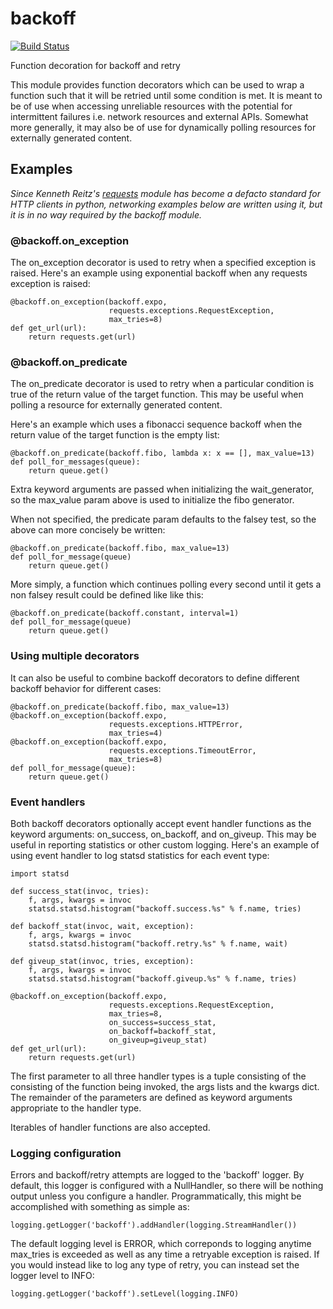 # backoff

[![Build Status](https://travis-ci.org/litl/backoff.png?branch=master)](https://travis-ci.org/litl/backoff?branch=master)

Function decoration for backoff and retry

This module provides function decorators which can be used to wrap a
function such that it will be retried until some condition is met. It
is meant to be of use when accessing unreliable resources with the
potential for intermittent failures i.e. network resources and external
APIs. Somewhat more generally, it may also be of use for dynamically
polling resources for externally generated content.

## Examples

*Since Kenneth Reitz's [requests](http://python-requests.org) module
has become a defacto standard for HTTP clients in python, networking
examples below are written using it, but it is in no way required by
the backoff module.*

### @backoff.on_exception

The on_exception decorator is used to retry when a specified exception
is raised. Here's an example using exponential backoff when any
requests exception is raised:

    @backoff.on_exception(backoff.expo,
                          requests.exceptions.RequestException,
                          max_tries=8)
    def get_url(url):
        return requests.get(url)

### @backoff.on_predicate

The on_predicate decorator is used to retry when a particular condition
is true of the return value of the target function.  This may be useful
when polling a resource for externally generated content.

Here's an example which uses a fibonacci sequence backoff when the
return value of the target function is the empty list:

    @backoff.on_predicate(backoff.fibo, lambda x: x == [], max_value=13)
    def poll_for_messages(queue):
        return queue.get()

Extra keyword arguments are passed when initializing the
wait_generator, so the max_value param above is used to initialize the
fibo generator.

When not specified, the predicate param defaults to the falsey test,
so the above can more concisely be written:

    @backoff.on_predicate(backoff.fibo, max_value=13)
    def poll_for_message(queue)
        return queue.get()

More simply, a function which continues polling every second until it
gets a non falsey result could be defined like like this:

    @backoff.on_predicate(backoff.constant, interval=1)
    def poll_for_message(queue)
        return queue.get()

### Using multiple decorators

It can also be useful to combine backoff decorators to define
different backoff behavior for different cases:

    @backoff.on_predicate(backoff.fibo, max_value=13)
    @backoff.on_exception(backoff.expo,
                          requests.exceptions.HTTPError,
                          max_tries=4)
    @backoff.on_exception(backoff.expo,
                          requests.exceptions.TimeoutError,
                          max_tries=8)
    def poll_for_message(queue):
        return queue.get()

### Event handlers

Both backoff decorators optionally accept event handler functions as the
keyword arguments: on_success, on_backoff, and on_giveup. This may be
useful in reporting statistics or other custom logging. Here's an
example of using event handler to log statsd statistics for each event
type:

    import statsd

    def success_stat(invoc, tries):
        f, args, kwargs = invoc
        statsd.statsd.histogram("backoff.success.%s" % f.name, tries)

    def backoff_stat(invoc, wait, exception):
        f, args, kwargs = invoc
        statsd.statsd.histogram("backoff.retry.%s" % f.name, wait)

    def giveup_stat(invoc, tries, exception):
        f, args, kwargs = invoc
        statsd.statsd.histogram("backoff.giveup.%s" % f.name, tries)

    @backoff.on_exception(backoff.expo,
                          requests.exceptions.RequestException,
                          max_tries=8,
                          on_success=success_stat,
                          on_backoff=backoff_stat,
                          on_giveup=giveup_stat)
    def get_url(url):
        return requests.get(url)

The first parameter to all three handler types is a tuple consisting of
the consisting of the function being invoked, the args lists and the
kwargs dict. The remainder of the parameters are defined as keyword
arguments appropriate to the handler type.

Iterables of handler functions are also accepted.

### Logging configuration

Errors and backoff/retry attempts are logged to the 'backoff' logger.
By default, this logger is configured with a NullHandler, so there will
be nothing output unless you configure a handler. Programmatically,
this might be accomplished with something as simple as:

    logging.getLogger('backoff').addHandler(logging.StreamHandler())

The default logging level is ERROR, which correponds to logging anytime
max_tries is exceeded as well as any time a retryable exception is
raised. If you would instead like to log any type of retry, you can
instead set the logger level to INFO:

    logging.getLogger('backoff').setLevel(logging.INFO)

